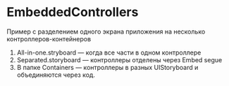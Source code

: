 # EmbeddedControllers
Пример с разделением одного экрана приложения на несколько контроллеров-контейнеров

1. All-in-one.stryboard — когда все части в одном контроллере
2. Separated.storyboard — контроллеры отделены через Embed segue
3. В папке Containers — контроллеры в разных UIStoryboard и объединяются через код. 
